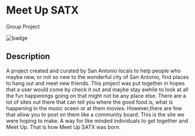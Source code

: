 # Meet Up SATX 
Group Project

  ![badge](https://img.shields.io/badge/License-MIT-blue)

  ## Description
A project created and curated by San Antonio locals to help people who maybe new, or not so new to the wonderful city of San Antonio, find places to hang out and meet new friends. This project was put together in hopes that a user would come by check it out and maybe stay awhile to look at all the fun happenings going on that might not be any place else. There are a lot of sites out there that can tell you where the good food is, what is happening in the music sceen or at them movies. However,there are few that allow you to post on them like a community board. This is the site we were hoping to make. A way for like minded individuals to get together and Meet Up. That is how Meet Up SATX was born.  
